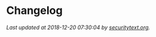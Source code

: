 # Changelog

_Last updated at 2018-12-20 07:30:04 by [securitytext.org](https://securitytext.org)._
